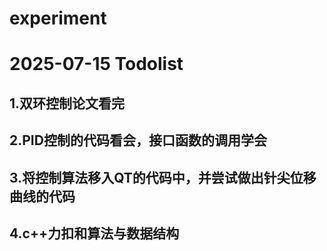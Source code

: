 # experiment

# 2025-07-15 Todolist
## 1.双环控制论文看完
## 2.PID控制的代码看会，接口函数的调用学会
## 3.将控制算法移入QT的代码中，并尝试做出针尖位移曲线的代码
## 4.c++力扣和算法与数据结构

